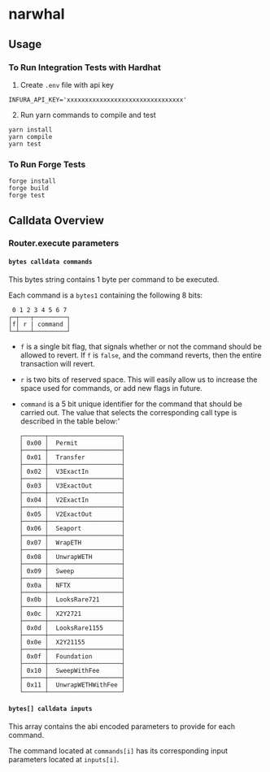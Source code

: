 # narwhal

## Usage
### To Run Integration Tests with Hardhat
1. Create `.env` file with api key
```
INFURA_API_KEY='xxxxxxxxxxxxxxxxxxxxxxxxxxxxxxxx'
```

2. Run yarn commands to compile and test
```console
yarn install
yarn compile
yarn test
```

### To Run Forge Tests
```console
forge install
forge build
forge test
```

## Calldata Overview

### Router.execute parameters

#### `bytes calldata commands`

This bytes string contains 1 byte per command to be executed. 

Each command is a `bytes1` containing the following 8 bits:

```         
 0 1 2 3 4 5 6 7
┌─┬───┬─────────┐
│f│ r | command │
└─┴───┴─────────┘
```

- `f` is a single bit flag, that signals whether or not the command should be allowed to revert. If `f` is `false`, and the command reverts, then the entire transaction will revert.

- `r` is two bits of reserved space. This will easily allow us to increase the space used for commands, or add new flags in future.

- `command` is a 5 bit unique identifier for the command that should be carried out. The value that selects the corresponding call type is described in the table below:'

```
   ┌──────┬────────────────────┐
   │ 0x00 │  Permit            │ 
   ├──────┼────────────────────┤
   │ 0x01 │  Transfer          │ 
   ├──────┼────────────────────┤
   │ 0x02 │  V3ExactIn         │ 
   ├──────┼────────────────────┤
   │ 0x03 │  V3ExactOut        │ 
   ├──────┼────────────────────┤
   │ 0x04 │  V2ExactIn         │ 
   ├──────┼────────────────────┤
   │ 0x05 │  V2ExactOut        │ 
   ├──────┼────────────────────┤
   │ 0x06 │  Seaport           │ 
   ├──────┼────────────────────┤
   │ 0x07 │  WrapETH           │ 
   ├──────┼────────────────────┤
   │ 0x08 │  UnwrapWETH        │ 
   ├──────┼────────────────────┤
   │ 0x09 │  Sweep             │ 
   ├──────┼────────────────────┤
   │ 0x0a │  NFTX              │ 
   ├──────┼────────────────────┤
   │ 0x0b │  LooksRare721      │ 
   ├──────┼────────────────────┤
   │ 0x0c │  X2Y2721           │ 
   ├──────┼────────────────────┤
   │ 0x0d │  LooksRare1155     │ 
   ├──────┼────────────────────┤
   │ 0x0e │  X2Y21155          │ 
   ├──────┼────────────────────┤
   │ 0x0f │  Foundation        │ 
   ├──────┼────────────────────┤
   │ 0x10 │  SweepWithFee      │ 
   ├──────┼────────────────────┤
   │ 0x11 │  UnwrapWETHWithFee │
   └──────┴────────────────────┘
```


#### `bytes[] calldata inputs`

This array contains the abi encoded parameters to provide for each command.

The command located at `commands[i]` has its corresponding input parameters located at `inputs[i]`.
